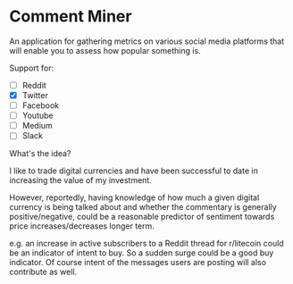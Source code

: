 # Comment Miner

An application for gathering metrics on various social media platforms that will enable you to assess how popular something is.

Support for: 

* [ ] Reddit
* [x] Twitter
* [ ] Facebook
* [ ] Youtube
* [ ] Medium
* [ ] Slack

What's the idea? 

I like to trade digital currencies and have been successful to date in increasing the value of my investment.
 
However, reportedly, having knowledge of how much a given digital currency is being talked about and whether the commentary is generally positive/negative, could be a reasonable predictor of sentiment towards price increases/decreases longer term.

e.g. an increase in active subscribers to a Reddit thread for r/litecoin could be an indicator of intent to buy. So a sudden surge could be a good buy indicator. Of course intent of the messages users are posting will also contribute as well.



